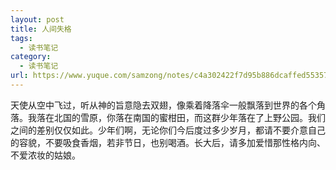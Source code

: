 ```yaml
---
layout: post
title: 人间失格
tags:
  - 读书笔记
category:
  - 读书笔记
url: https://www.yuque.com/samzong/notes/c4a302422f7d95b886dcaffed5535701
---
```




天使从空中飞过，听从神的旨意隐去双翅，像乘着降落伞一般飘落到世界的各个角落。我落在北国的雪原，你落在南国的蜜柑田，而这群少年落在了上野公园。我们之间的差别仅仅如此。少年们啊，无论你们今后度过多少岁月，都请不要介意自己的容貌，不要吸食香烟，若非节日，也别喝酒。长大后，请多加爱惜那性格内向、不爱浓妆的姑娘。
